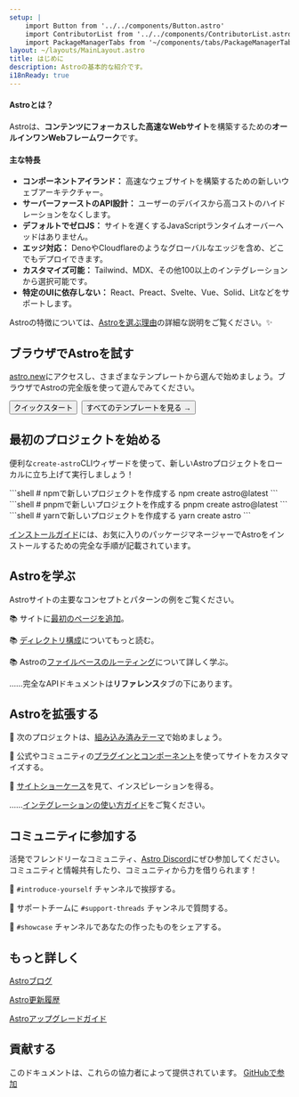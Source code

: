 ```yaml
---
setup: |
    import Button from '../../components/Button.astro'
    import ContributorList from '../../components/ContributorList.astro'
    import PackageManagerTabs from '~/components/tabs/PackageManagerTabs.astro'
layout: ~/layouts/MainLayout.astro
title: はじめに
description: Astroの基本的な紹介です。
i18nReady: true
---
```


#### Astroとは？

Astroは、**コンテンツにフォーカスした高速なWebサイト**を構築するための**オールインワンWebフレームワーク**です。

#### 主な特長

- **コンポーネントアイランド：** 高速なウェブサイトを構築するための新しいウェブアーキテクチャー。
- **サーバーファーストのAPI設計：** ユーザーのデバイスから高コストのハイドレーションをなくします。
- **デフォルトでゼロJS：** サイトを遅くするJavaScriptランタイムオーバーヘッドはありません。
- **エッジ対応：** DenoやCloudflareのようなグローバルなエッジを含め、どこでもデプロイできます。
- **カスタマイズ可能：** Tailwind、MDX、その他100以上のインテグレーションから選択可能です。
- **特定のUIに依存しない：** React、Preact、Svelte、Vue、Solid、Litなどをサポートします。

<!-- - **`client:visible` component loading:** If your user never sees it, it never loads. -->
<!-- - **Image optimizations:** Astro's very own `<Image />` component. -->
<!-- - **TypeScript support**  -->
<!-- - **File-based routing:** Every file in the pages directory becomes a route. -->

Astroの特徴については、[Astroを選ぶ理由](/ja/concepts/why-astro/)の詳細な説明をご覧ください。✨


## ブラウザでAstroを試す

[astro.new](https://astro.new/)にアクセスし、さまざまなテンプレートから選んで始めましょう。ブラウザでAstroの完全版を使って遊んでみてください。

<div style="display: flex; flex-wrap: wrap; gap: 0.5rem;">
    <Button href="https://astro.new/basics?on=stackblitz">クイックスタート</Button>
    <Button variant="outline" href="https://astro.new/">すべてのテンプレートを見る →</Button>
</div>

## 最初のプロジェクトを始める

便利な`create-astro`CLIウィザードを使って、新しいAstroプロジェクトをローカルに立ち上げて実行しましょう！

<PackageManagerTabs>
  <Fragment slot="npm">
  ```shell
  # npmで新しいプロジェクトを作成する
  npm create astro@latest
  ```
  </Fragment>
  <Fragment slot="pnpm">
  ```shell
  # pnpmで新しいプロジェクトを作成する
  pnpm create astro@latest
  ```
  </Fragment>
  <Fragment slot="yarn">
  ```shell
  # yarnで新しいプロジェクトを作成する
  yarn create astro
  ```
  </Fragment>
</PackageManagerTabs>

[インストールガイド](/ja/install/auto/)には、お気に入りのパッケージマネージャーでAstroをインストールするための完全な手順が記載されています。


## Astroを学ぶ

Astroサイトの主要なコンセプトとパターンの例をご覧ください。

📚 サイトに[最初のページを追加](/ja/core-concepts/astro-pages/)。

📚 [ディレクトリ構成](/ja/core-concepts/project-structure/)についてもっと読む。

📚 Astroの[ファイルベースのルーティング](/ja/core-concepts/routing/)について詳しく学ぶ。

……完全なAPIドキュメントは**リファレンス**タブの下にあります。


## Astroを拡張する

🧰 次のプロジェクトは、[組み込み済みテーマ](https://astro.build/themes)で始めましょう。

🧰 公式やコミュニティの[プラグインとコンポーネント](https://astro.build/integrations/)を使ってサイトをカスタマイズする。

🧰 [サイトショーケース](https://astro.build/showcase)を見て、インスピレーションを得る。

……[インテグレーションの使い方ガイド](/ja/integrations/integrations/)をご覧ください。


## コミュニティに参加する

活発でフレンドリーなコミュニティ、[Astro Discord](https://astro.build/chat)にぜひ参加してください。コミュニティと情報共有したり、コミュニティから力を借りられます！

💬 `#introduce-yourself` チャンネルで挨拶する。

💬 サポートチームに `#support-threads` チャンネルで質問する。

💬 `#showcase` チャンネルであなたの作ったものをシェアする。


## もっと詳しく

[Astroブログ](https://astro.build/blog/)

[Astro更新履歴](https://github.com/withastro/astro/blob/main/packages/astro/CHANGELOG.md)

[Astroアップグレードガイド](/ja/migrate/)


## 貢献する

このドキュメントは、これらの協力者によって提供されています。 [GitHubで参加](https://github.com/withastro/docs)

<ContributorList githubRepo="withastro/docs" />
